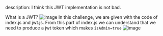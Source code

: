 description: I think this JWT implementation is not bad.

What is a JWT?
![image](https://github.com/av4nth1ka/My-Writeups/assets/80388135/c7ad2cc4-3b2d-4110-b248-1992d5601a39)
In this challenge, we are given with the code of index.js and jwt.js. From this part of index.js we can understand that we need to produce a jwt token which makes `isAdmin=true`
![image](https://github.com/av4nth1ka/My-Writeups/assets/80388135/11f22b0f-d951-4c30-a0c6-23e8999c01bb)

